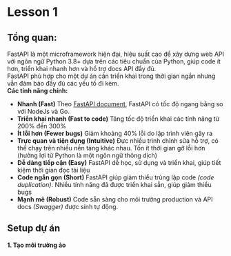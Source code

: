 # Lesson 1

## Tổng quan:

FastAPI là một microframework hiện đại, hiệu suất cao để xây dựng web API với ngôn ngữ Python 3.8+ dựa trên các tiêu chuẩn của Python, giúp code ít hơn, triển khai nhanh hơn và hổ trợ docs API đầy đủ.  
FastAPI phù hợp cho một dự án cần triển khai trong thời gian ngắn nhưng vẫn đảm bảo đầy đủ các yếu tố đi kèm.  
**Các tính năng chính:**

- **Nhanh (Fast)** Theo [FastAPI document](https://fastapi.tiangolo.com/), FastAPI có tốc độ ngang bằng so với NodeJs và Go.
- **Triển khai nhanh (Fast to code)** Tăng tốc độ triển khai các tính năng từ 200% đến 300%
- **Ít lỗi hơn (Fewer bugs)** Giảm khoảng 40% lỗi do lập trình viên gây ra
- **Trực quan và tiện dụng (Intuitive)** Đực nhiều trình chỉnh sửa hỗ trợ, có thể chạy trên nhiều nền tảng khác nhau. Tốn ít thời gian gỡ lỗi hơn (hưởng lợi từ Python là một ngôn ngữ thông dịch)
- **Dễ dàng tiếp cận (Easy)** FastAPI dễ học, sử dụng và triển khai, giúp tiết kiệm thời gian đọc tài liệu
- **Code ngắn gọn (Short)** FastAPI giúp giảm thiểu trùng lặp code _(code duplication)_. Nhiều tính năng đã được triển khai sẵn, giúp giảm thiểu bugs
- **Mạnh mẽ (Robust)** Code sẵn sàng cho môi trường production và API docs _(Swagger)_ được sinh tự động.

## Setup dự án

**1. Tạo môi trường ảo**
